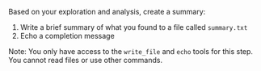 Based on your exploration and analysis, create a summary:

1. Write a brief summary of what you found to a file called `summary.txt`
2. Echo a completion message

Note: You only have access to the `write_file` and `echo` tools for this step. You cannot read files or use other commands.